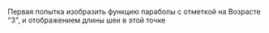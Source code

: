 Первая попытка изобразить функцию параболы с отметкой на Возрасте "3", и отображением длины шеи в этой точке
